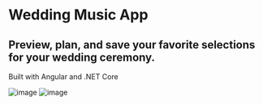 # Wedding Music App
## Preview, plan, and save your favorite selections for your wedding ceremony.

Built with Angular and .NET Core

![image](https://user-images.githubusercontent.com/43661059/63304628-4a1a2600-c2a9-11e9-9774-1cc307fa5cc6.png)
![image](https://user-images.githubusercontent.com/43661059/63304685-8c436780-c2a9-11e9-8543-493a5d129ac4.png)


